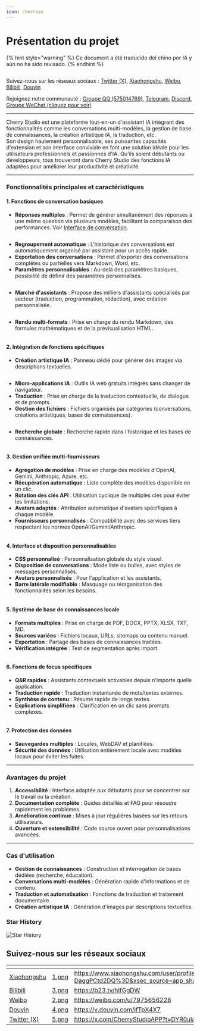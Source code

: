 ```yaml
---
icon: cherries
---
```

# Présentation du projet


{% hint style="warning" %}
Ce document a été traducido del chino por IA y aún no ha sido revisado.
{% endhint %}




<figure><img src=".gitbook/assets/docs-readme-banner1.png" alt=""><figcaption></figcaption></figure>

Suivez-nous sur les réseaux sociaux : [Twitter (X)](https://x.com/CherryStudioAPP), [Xiaohongshu](https://www.xiaohongshu.com/user/profile/662b6853000000000b031d9a), [Weibo](https://weibo.com/u/7975656228), [Bilibili](https://space.bilibili.com/3546657515898892), [Douyin](https://www.douyin.com/user/MS4wLjABAAAAmw9A54m5J0hHVMQY5eGrVJ-EHDoOS0hgJ6M1F9MN2Tn2V163A0xrC4_KVzfmQSxC)

Rejoignez notre communauté : [Groupe QQ (575014769)](https://qm.qq.com/q/lo0D4qVZKi), [Telegram](https://t.me/CherryStudioAI), [Discord](https://discord.gg/wez8HtpxqQ), [Groupe WeChat (cliquez pour voir)](https://www.cherry-ai.com/#Community)

***

Cherry Studio est une plateforme tout-en-un d'assistant IA intégrant des fonctionnalités comme les conversations multi-modèles, la gestion de base de connaissances, la création artistique IA, la traduction, etc.\
Son design hautement personnalisable, ses puissantes capacités d'extension et son interface conviviale en font une solution idéale pour les utilisateurs professionnels et passionnés d'IA. Qu'ils soient débutants ou développeurs, tous trouveront dans Cherry Studio des fonctions IA adaptées pour améliorer leur productivité et créativité.

***

### **Fonctionnalités principales et caractéristiques**

#### **1. Fonctions de conversation basiques**

* **Réponses multiples** : Permet de générer simultanément des réponses à une même question via plusieurs modèles, facilitant la comparaison des performances. Voir [Interface de conversation](cherrystudio/preview/chat.md).

<figure><img src=".gitbook/assets/docs-readme-1 (1).png" alt=""><figcaption></figcaption></figure>

* **Regroupement automatique** : L'historique des conversations est automatiquement organisé par assistant pour un accès rapide.
* **Exportation des conversations** : Permet d'exporter des conversations complètes ou partielles vers Markdown, Word, etc.
* **Paramètres personnalisables** : Au-delà des paramètres basiques, possibilité de définir des paramètres personnalisés.

<figure><img src=".gitbook/assets/docs-readme-2 (2).png" alt=""><figcaption></figcaption></figure>

* **Marché d'assistants** : Propose des milliers d'assistants spécialisés par secteur (traduction, programmation, rédaction), avec création personnalisée.

<figure><img src=".gitbook/assets/docs-readme-4.png" alt=""><figcaption></figcaption></figure>

* **Rendu multi-formats** : Prise en charge du rendu Markdown, des formules mathématiques et de la prévisualisation HTML.

<figure><img src=".gitbook/assets/docs-readme-3 (1).png" alt=""><figcaption></figcaption></figure>

#### **2. Intégration de fonctions spécifiques**

* **Création artistique IA** : Panneau dédié pour générer des images via descriptions textuelles.

<figure><img src=".gitbook/assets/docs-readme-5.png" alt=""><figcaption></figcaption></figure>

* **Micro-applications IA** : Outils IA web gratuits intégrés sans changer de navigateur.
* **Traduction** : Prise en charge de la traduction contextuelle, de dialogue et de prompts.
* **Gestion des fichiers** : Fichiers organisés par catégories (conversations, créations artistiques, bases de connaissances).

<figure><img src=".gitbook/assets/docs-readme-6.png" alt=""><figcaption></figcaption></figure>

* **Recherche globale** : Recherche rapide dans l'historique et les bases de connaissances.

<figure><img src=".gitbook/assets/docs-readme-7.png" alt=""><figcaption></figcaption></figure>

#### **3. Gestion unifiée multi-fournisseurs**

* **Agrégation de modèles** : Prise en charge des modèles d'OpenAI, Gemini, Anthropic, Azure, etc.
* **Récupération automatique** : Liste complète des modèles disponible en un clic.
* **Rotation des clés API** : Utilisation cyclique de multiples clés pour éviter les limitations.
* **Avatars adaptés** : Attribution automatique d'avatars spécifiques à chaque modèle.
* **Fournisseurs personnalisés** : Compatibilité avec des services tiers respectant les normes OpenAI/Gemini/Anthropic.

<figure><img src=".gitbook/assets/docs-readme-8.png" alt=""><figcaption></figcaption></figure>

#### **4. Interface et disposition personnalisables**

* **CSS personnalisé** : Personnalisation globale du style visuel.
* **Disposition de conversations** : Mode liste ou bulles, avec styles de messages personnalisés.
* **Avatars personnalisés** : Pour l'application et les assistants.
* **Barre latérale modifiable** : Masquage ou réorganisation des fonctionnalités selon les besoins.

<figure><img src=".gitbook/assets/docs-readme-9.png" alt=""><figcaption></figcaption></figure>

#### **5. Système de base de connaissances locale**

* **Formats multiples** : Prise en charge de PDF, DOCX, PPTX, XLSX, TXT, MD.
* **Sources variées** : Fichiers locaux, URLs, sitemaps ou contenu manuel.
* **Exportation** : Partage des bases de connaissances traitées.
* **Vérification intégrée** : Test de segmentation après import.

<figure><img src=".gitbook/assets/docs-readme-10.png" alt=""><figcaption></figcaption></figure>

#### **6. Fonctions de focus spécifiques**

* **Q&R rapides** : Assistants contextuels activables depuis n'importe quelle application.
* **Traduction rapide** : Traduction instantanée de mots/textes externes.
* **Synthèse de contenu** : Résumé rapide de longs textes.
* **Explications simplifiées** : Clarification en un clic sans prompts complexes.

<figure><img src=".gitbook/assets/docs-readme-11.png" alt=""><figcaption></figcaption></figure>

#### **7. Protection des données**

* **Sauvegardes multiples** : Locales, WebDAV et planifiées.
* **Sécurité des données** : Utilisation entièrement locale avec modèles locaux pour éviter les fuites.

***

### **Avantages du projet**

1. **Accessibilité** : Interface adaptée aux débutants pour se concentrer sur le travail ou la création.
2. **Documentation complète** : Guides détaillés et FAQ pour résoudre rapidement les problèmes.
3. **Amélioration continue** : Mises à jour régulières basées sur les retours utilisateurs.
4. **Ouverture et extensibilité** : Code source ouvert pour personnalisations avancées.

***

### **Cas d'utilisation**

* **Gestion de connaissances** : Construction et interrogation de bases dédiées (recherche, éducation).
* **Conversations multi-modèles** : Génération rapide d'informations et de contenu.
* **Traduction et automatisation** : Fonctions de traduction et traitement documentaire.
* **Création artistique IA** : Génération d'images par descriptions textuelles.

### Star History

![Star History](https://urlscan.io/liveshot/?width=1300\&height=620\&url=https://cherrystarhistory.ocool.online/)

## Suivez-nous sur les réseaux sociaux

<table data-view="cards"><thead><tr><th></th><th data-hidden data-card-cover data-type="files"></th><th data-hidden data-card-target data-type="content-ref"></th></tr></thead><tbody><tr><td><a href="https://www.xiaohongshu.com/user/profile/662b6853000000000b031d9a?xsec_token=YB_1nKvlH4r5hPYVVbbsNHF8Y6n6AKlm5-DaggPCtd2DQ%3D&#x26;xsec_source=app_share&#x26;xhsshare=CopyLink&#x26;appuid=662b6853000000000b031d9a&#x26;apptime=1738627324&#x26;share_id=ace5db41b5954fab8d98a2a7865a62bc&#x26;share_channel=copy_link">Xiaohongshu</a></td><td><a href=".gitbook/assets/1.png">1.png</a></td><td><a href="https://www.xiaohongshu.com/user/profile/662b6853000000000b031d9a?xsec_token=YB_1nKvlH4r5hPYVVbbsNHF8Y6n6AKlm5-DaggPCtd2DQ%3D&#x26;xsec_source=app_share&#x26;xhsshare=CopyLink&#x26;appuid=662b6853000000000b031d9a&#x26;apptime=1738627324&#x26;share_id=ace5db41b5954fab8d98a2a7865a62bc&#x26;share_channel=copy_link">https://www.xiaohongshu.com/user/profile/662b6853000000000b031d9a?xsec_token=YB_1nKvlH4r5hPYVVbbsNHF8Y6n6AKlm5-DaggPCtd2DQ%3D&#x26;xsec_source=app_share&#x26;xhsshare=CopyLink&#x26;appuid=662b6853000000000b031d9a&#x26;apptime=1738627324&#x26;share_id=ace5db41b5954fab8d98a2a7865a62bc&#x26;share_channel=copy_link</a></td></tr><tr><td><a href="https://b23.tv/hIfGgDW">Bilibili</a></td><td><a href=".gitbook/assets/3.png">3.png</a></td><td><a href="https://b23.tv/hIfGgDW">https://b23.tv/hIfGgDW</a></td></tr><tr><td><a href="https://weibo.com/u/7975656228">Weibo</a></td><td><a href=".gitbook/assets/2.png">2.png</a></td><td><a href="https://weibo.com/u/7975656228">https://weibo.com/u/7975656228</a></td></tr><tr><td><a href="https://v.douyin.com/ifTpX4X7">Douyin</a></td><td><a href=".gitbook/assets/4.png">4.png</a></td><td><a href="https://v.douyin.com/ifTpX4X7">https://v.douyin.com/ifTpX4X7</a></td></tr><tr><td><a href="https://x.com/CherryStudioAPP?t=DYR0ulaLur-bO4Us3bG79A&#x26;s=05">Twitter (X)</a></td><td><a href=".gitbook/assets/5.png">5.png</a></td><td><a href="https://x.com/CherryStudioAPP?t=DYR0ulaLur-bO4Us3bG79A&#x26;s=05">https://x.com/CherryStudioAPP?t=DYR0ulaLur-bO4Us3bG79A&#x26;s=05</a></td></tr></tbody></table>